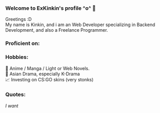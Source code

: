 ### Welcome to ExKinkin's profile ^o^ 👋

Greetings :D <br>
My name is Kinkin, and i am an Web Developer specializing in Backend Development, and also a Freelance Programmer.


### Proficient on:
<!-- <html>
<img align="left" alt="HTML5" width="26px" src="https://raw.githubusercontent.com/github/explore/80688e429a7d4ef2fca1e82350fe8e3517d3494d/topics/html/html.png" />
<img align="left" alt="CSS3" width="26px" src="https://raw.githubusercontent.com/github/explore/80688e429a7d4ef2fca1e82350fe8e3517d3494d/topics/css/css.png" />
<img align="left" alt="JavaScript" width="26px" src="https://raw.githubusercontent.com/github/explore/80688e429a7d4ef2fca1e82350fe8e3517d3494d/topics/javascript/javascript.png" />
<img align="left" alt="PHP" width="26px" src="https://raw.githubusercontent.com/github/explore/80688e429a7d4ef2fca1e82350fe8e3517d3494d/topics/php/php.png" />
<br><br>
 </html> -->

### Hobbies:
:bookmark: Anime / Manga / Light or Web Novels. <br>
:art: Asian Drama, especially K-Drama <br>
:chart_with_upwards_trend: Investing on CS:GO skins (very stonks) <br>

### Quotes:
<p style="font-style:italic">I want</p>

